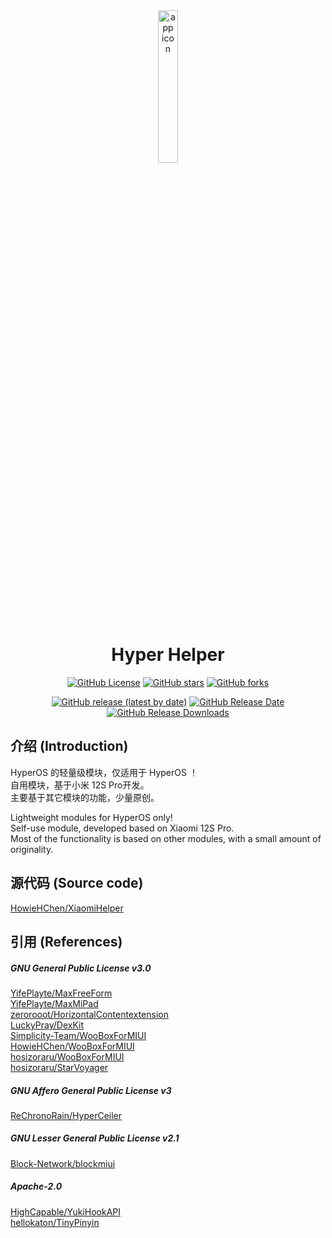 <div align="center">

<img src="https://github.com/HowieHChen/XiaomiHelper/blob/master/img/app_icon.png?raw=true" width="25%" alt="app icon"/>

# Hyper Helper  

[![GitHub License](https://img.shields.io/github/license/HowieHChen/XiaomiHelper)](https://github.com/HowieHChen/XiaomiHelper/blob/master/LICENSE)
[![GitHub stars](https://img.shields.io/github/stars/HowieHChen/XiaomiHelper)](https://github.com/HowieHChen/XiaomiHelper/stargazers)
[![GitHub forks](https://img.shields.io/github/forks/HowieHChen/XiaomiHelper)](https://github.com/HowieHChen/XiaomiHelper/forks)

[![GitHub release (latest by date)](https://img.shields.io/github/v/release/Xposed-Modules-Repo/dev.lackluster.mihelper)](https://github.com/Xposed-Modules-Repo/dev.lackluster.mihelper/releases/latest) 
[![GitHub Release Date](https://img.shields.io/github/release-date/Xposed-Modules-Repo/dev.lackluster.mihelper)](https://github.com/Xposed-Modules-Repo/dev.lackluster.mihelper/releases/latest)
[![GitHub Release Downloads](https://img.shields.io/github/downloads/Xposed-Modules-Repo/dev.lackluster.mihelper/total)](https://github.com/Xposed-Modules-Repo/dev.lackluster.mihelper/releases)

</div>

## 介绍 (Introduction)

HyperOS 的轻量级模块，仅适用于 HyperOS ！     
自用模块，基于小米 12S Pro开发。     
主要基于其它模块的功能，少量原创。

Lightweight modules for HyperOS only!     
Self-use module, developed based on Xiaomi 12S Pro.      
Most of the functionality is based on other modules, with a small amount of originality.

## 源代码 (Source code)

[HowieHChen/XiaomiHelper](https://github.com/HowieHChen/XiaomiHelper)

## 引用 (References)

##### GNU General Public License v3.0

[YifePlayte/MaxFreeForm](https://github.com/YifePlayte/MaxFreeForm)  
[YifePlayte/MaxMiPad](https://github.com/YifePlayte/MaxMiPad)  
[zerorooot/HorizontalContentextension](https://github.com/zerorooot/HorizontalContentextension)  
[LuckyPray/DexKit](https://github.com/LuckyPray/DexKit)  
[Simplicity-Team/WooBoxForMIUI](https://github.com/Simplicity-Team/WooBoxForMIUI)  
[HowieHChen/WooBoxForMIUI](https://github.com/HowieHChen/WooBoxForMIUI)  
[hosizoraru/WooBoxForMIUI](https://github.com/hosizoraru/WooBoxForMIUI)  
[hosizoraru/StarVoyager](https://github.com/hosizoraru/StarVoyager)  

##### GNU Affero General Public License v3

[ReChronoRain/HyperCeiler](https://github.com/ReChronoRain/HyperCeiler)

##### GNU Lesser General Public License v2.1

[Block-Network/blockmiui](https://github.com/Block-Network/blockmiui)  

##### Apache-2.0  

[HighCapable/YukiHookAPI](https://github.com/HighCapable/YukiHookAPI)  
[hellokaton/TinyPinyin](https://github.com/hellokaton/TinyPinyin)